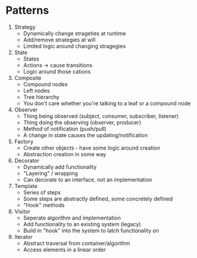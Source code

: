 # Patterns
1. Strategy
	- Dynamically change strageties at runtime
	- Add/remove strategies at will
	- Limited logic around changing stragegies
2. State
	- States
	- Actions -> cause transitions
	- Logic around those cations
3. Composite
	- Compound nodes
	- Left nodes
	- Tree hierarchy
	- You don't care whether you're talking to a leaf or a compound node
4. Observer
	- Thing being observed (subject, consumer, subscriber, listener)
	- Thing doing the observing (observer, producer)
	- Method of notification (push/pull)
	- A change in state causes the updating/notification
5. Factory
	- Create other objects - have some logic around creation
	-  Abstraction creation in some way
6. Decorator
	- Dynamically add functionality
	- "Layering" / wrapping
	- Can decorate to an interface, not an implementation
7. Template
	- Series of steps
	- Some steps are abstractly defined, some concretely defined
	- "Hook" methods
8. Visitor
	- Seperate algorithm and implementation
	- Add functionality to an existing system (legacy)
	- Build in "hook" into the system to latch functionality on
9. Iterator
	- Abstract traversal from container/algorithm
	- Access elements in a linear order